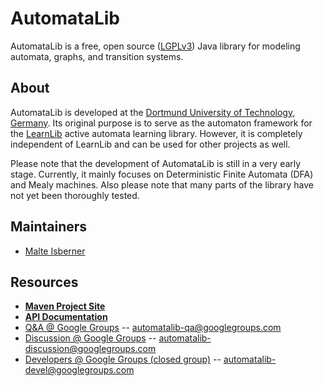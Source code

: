 AutomataLib
===========
AutomataLib is a free, open source ([LGPLv3][1]) Java library for modeling automata, graphs, and transition systems.

About
-----
AutomataLib is developed at the [Dortmund University of Technology, Germany][2]. Its original purpose is to serve as the automaton framework for the [LearnLib][3]
active automata learning library. However, it is completely independent of LearnLib and can be used for other projects as well.

Please note that the development of AutomataLib is still in a very early stage. Currently, it mainly focuses on Deterministic Finite Automata (DFA) and Mealy machines. Also please note that many parts of the library have not yet been thoroughly tested.

Maintainers
-----------
* [Malte Isberner][4]

Resources
---------
* **[Maven Project Site][5]**
* **[API Documentation][6]**
* [Q&A @ Google Groups][7] -- [automatalib-qa@googlegroups.com][8]
* [Discussion @ Google Groups][9] -- [automatalib-discussion@googlegroups.com][10] 
* [Developers @ Google Groups (closed group)][11] -- [automatalib-devel@googlegroups.com][12]

[1]: http://www.gnu.de/documents/lgpl.en.html
[2]: http://www.cs.tu-dortmund.de
[3]: http://www.learnlib.de
[4]: https://github.com/misberner
[5]: http://misberner.github.io/automatalib/maven-site/
[6]: http://misberner.github.io/automatalib/apidocs/
[7]: https://groups.google.com/forum/?fromgroups#!forum/automatalib-qa
[8]: mailto:automatalib-qa@googlegroups.com
[9]: https://groups.google.com/forum/?fromgroups#!forum/automatalib-discussion
[10]: mailto:automatalib-discussion@googlegroups.com
[11]: https://groups.google.com/forum/?fromgroups#!forum/automatalib-devel
[12]: mailto:automatalib-devel@googlegroups.com
